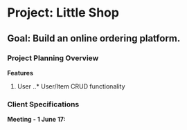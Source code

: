# Project: Little Shop

## Goal: Build an online ordering platform.

### Project Planning Overview

**Features**
1. User
..* User/Item CRUD functionality

### Client Specifications

**Meeting - 1 June 17:**
